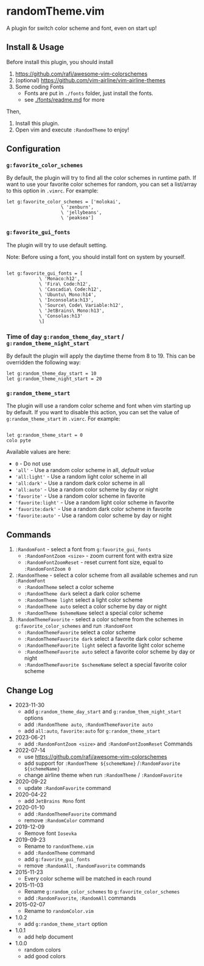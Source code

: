 # randomTheme.vim

A plugin for switch color scheme and font, even on start up!

## Install & Usage

Before install this plugin, you should install

1. https://github.com/rafi/awesome-vim-colorschemes
1. (optional) https://github.com/vim-airline/vim-airline-themes
1. Some coding Fonts
   - Fonts are put in `./fonts` folder, just install the fonts.
   - see [./fonts/readme.md](./fonts/readme.md) for more

Then,

1. Install this plugin.
1. Open vim and execute `:RandomTheme` to enjoy!

## Configuration

### `g:favorite_color_schemes`

By default, the plugin will try to find all the color schemes in runtime path.
If want to use your favorite color schemes for random, you can set a list/array
to this option in `.vimrc`. For example:

```vim
let g:favorite_color_schemes = ['molokai',
                    \ 'zenburn',
                    \ 'jellybeans',
                    \ 'peaksea']
```

### `g:favorite_gui_fonts`

The plugin will try to use default setting.

Note: Before using a font, you should install font on system by yourself.

```vim

let g:favorite_gui_fonts = [
            \ 'Monaco:h12',
            \ 'Fira\ Code:h12',
            \ 'Cascadia\ Code:h12',
            \ 'Ubuntu\ Mono:h14',
            \ 'Inconsolata:h13',
            \ 'Source\ Code\ Variable:h12',
            \ 'JetBrains\ Mono:h13',
            \ 'Consolas:h13'
            \]

```

### Time of day `g:random_theme_day_start` / `g:random_theme_night_start`

By default the plugin will apply the daytime theme from 8 to 19. This can be overridden the following way:

```viml
let g:random_theme_day_start = 10
let g:random_theme_night_start = 20
```

### `g:random_theme_start`

The plugin will use a random color scheme and font when vim starting up by default.
If you want to disable this action, you can set the value of
`g:random_theme_start` in `.vimrc`. For example:

```vim

let g:random_theme_start = 0
colo pyte

```

Available values are here:

- `0` - Do not use
- `'all'` - Use a random color scheme in all, _default value_
- `'all:light'` - Use a random light color scheme in all
- `'all:dark'` - Use a random dark color scheme in all
- `'all:auto'` - Use a random color scheme by day or night
- `'favorite'` - Use a random color scheme in favorite
- `'favorite:light'` - Use a random light color scheme in favorite
- `'favorite:dark'` - Use a random dark color scheme in favorite
- `'favorite:auto'` - Use a random color scheme by day or night

## Commands

1. `:RandomFont` - select a font from `g:favorite_gui_fonts`
   - `:RandomFontZoom <size>` - zoom current font with extra size
   - `:RandomFontZoomReset` - reset current font size, equal to `:RandomFontZoom 0`
1. `:RandomTheme` - select a color scheme from all available schemes and run `:RandomFont`
   - `:RandomTheme` select a color scheme
   - `:RandomTheme dark` select a dark color scheme
   - `:RandomTheme light` select a light color scheme
   - `:RandomTheme auto` select a color scheme by day or night
   - `:RandomTheme $shemeName` select a special color scheme
1. `:RandomThemeFavorite` - select a color scheme from the schemes in `g:favorite_color_schemes` and run `:RandomFont`
   - `:RandomThemeFavorite` select a color scheme
   - `:RandomThemeFavorite dark` select a favorite dark color scheme
   - `:RandomThemeFavorite light` select a favorite light color scheme
   - `:RandomThemeFavorite auto` select a favorite color scheme by day or night
   - `:RandomThemeFavorite $schemeName` select a special favorite color scheme

## Change Log

- 2023-11-30
  - add `g:random_theme_day_start` and `g:random_them_night_start` options
  - add `:RandomTheme auto`, `:RandomThemeFavorite auto`
  - add `all:auto`, `favorite:auto` for `g:random_theme_start`
- 2023-06-21
  - add `:RandomFontZoom <size>` and `:RandomFontZoomReset` Commands
- 2022-07-14
  - use https://github.com/rafi/awesome-vim-colorschemes
  - add support for `:RandomTheme ${schemeName}` /`:RandomFavorite ${schemeName}`
  - change airline theme when run `:RandomTheme` / `:RandomFavorite`
- 2020-09-22
  - update `:RandomFavorite` command
- 2020-04-22
  - add `JetBrains Mono` font
- 2020-01-10
  - add `:RandomThemeFavorite` command
  - remove `:RandomColor` command
- 2019-12-09
  - Remove font `Iosevka`
- 2019-09-23
  - Rename to `randomTheme.vim`
  - add `:RandomTheme` command
  - add `g:favorite_gui_fonts`
  - remove `:RandomAll`, `:RandomFavorite` commands
- 2015-11-23
  - Every color scheme will be matched in each round
- 2015-11-03
  - Rename `g:random_color_schemes` to `g:favorite_color_schemes`
  - add `:RandomFavorite`, `:RandomAll` commands
- 2015-02-07
  - Rename to `randomColor.vim`
- 1.0.2
  - add `g:random_theme_start` option
- 1.0.1
  - add help document
- 1.0.0
  - random colors
  - add good colors
